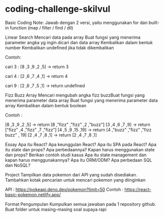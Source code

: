 # coding-challenge-skilvul

Basic Coding
Note: Jawab dengan 2 versi, yaitu menggunakan for dan built-in function (map / filter / find / dll)

Linear Search
Mencari data pada array
Buat fungsi yang menerima parameter angka yg ingin dicari dan data array
Kembalikan dalam bentuk number
Kembalikan undefined jika tidak dikembalikan

Contoh:

cari 3 : 
[8 ,3 ,9 ,2 ,5] -> return 3

cari 4 :
[2 ,6 ,7 ,4 ,1] -> return 4

cari 9 :
[2 ,6 ,7 ,5 ,1] -> return undefined


Fizz Buzz Array
Mencari mengubah angka fizz buzzBuat fungsi yang menerima parameter data array
Buat fungsi yang menerima parameter data array
Kembalikan dalam bentuk boolean

Contoh :

[8 ,3 ,9 ,2 ,5] -> return [8 ,"fizz" ,"fizz" ,2 ,"buzz"]
[3 ,4 ,6 ,7 ,9] -> return ["fizz" ,4 ,"fizz" ,7 ,"fizz"]
[4 ,5 ,9 ,15 ,19] -> return [4 ,"buzz" ,"fizz" ,"fizz buzz" , 19]
[2 ,4 ,7 ,8 ,1] -> return [2 ,4 ,7 ,8 ,1]

Essay
Apa itu React?
Apa keunggulan React?
Apa itu SPA pada React?
Apa itu state dan props? Apa perbedaannya?
Kapan harus menggunakan state dan props? Berikan contoh studi kasus
Apa itu state management dan kapan harus menggunakannya?
Apa itu ORM/ODM?
Apa perbedaan SQL dan NoSQL?


Project
Tampilkan data pokemon dari API yang sudah disediakan. Tambahkan kotak pencarian untuk mencari pokemon yang diinginkan

API : https://pokeapi.deno.dev/pokemon?limit=50
Contoh : https://react-basic-pokemon.netlify.app/


Format Pengumpulan
Kumpulkan semua jawaban pada 1 repository github. Buat folder untuk masing-masing soal supaya rapi


